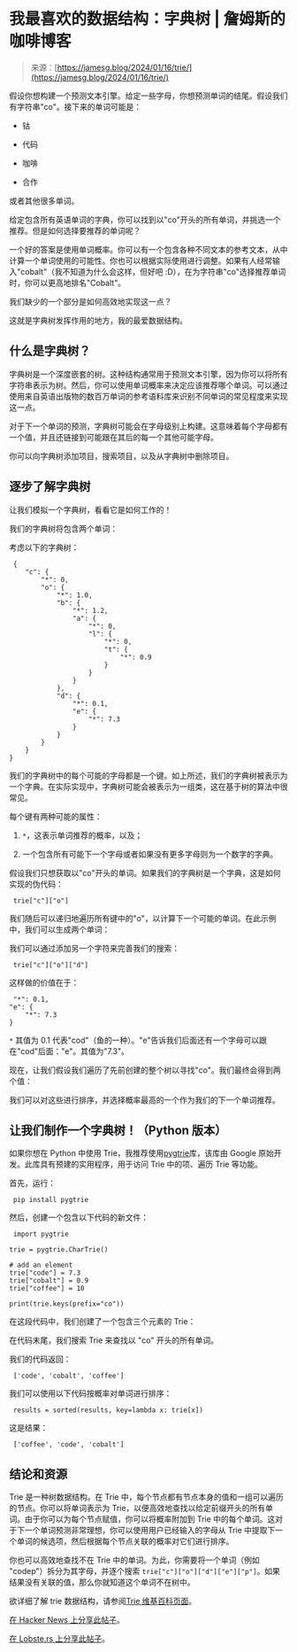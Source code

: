 <!--yml

类别：未分类

日期：2024-05-27 14:33:33

-->

# 我最喜欢的数据结构：字典树 | 詹姆斯的咖啡博客

> 来源：[https://jamesg.blog/2024/01/16/trie/](https://jamesg.blog/2024/01/16/trie/)

假设你想构建一个预测文本引擎。给定一些字母，你想预测单词的结尾。假设我们有字符串"co"。接下来的单词可能是：

+   钴

+   代码

+   咖啡

+   合作

或者其他很多单词。

给定包含所有英语单词的字典，你可以找到以"co"开头的所有单词，并挑选一个推荐。但是如何选择要推荐的单词呢？

一个好的答案是使用单词概率。你可以有一个包含各种不同文本的参考文本，从中计算一个单词使用的可能性。你也可以根据实际使用进行调整。如果有人经常输入"cobalt"（我不知道为什么会这样，但好吧 :D），在为字符串"co"选择推荐单词时，你可以更高地排名"Cobalt"。

我们缺少的一个部分是如何高效地实现这一点？

这就是字典树发挥作用的地方，我的最爱数据结构。

## 什么是字典树？

字典树是一个深度嵌套的树。这种结构通常用于预测文本引擎，因为你可以将所有字符串表示为树。然后，你可以使用单词概率来决定应该推荐哪个单词。可以通过使用来自英语出版物的数百万单词的参考语料库来识别不同单词的常见程度来实现这一点。

对于下一个单词的预测，字典树可能会在字母级别上构建。这意味着每个字母都有一个值，并且还链接到可能跟在其后的每一个其他可能字母。

你可以向字典树添加项目，搜索项目，以及从字典树中删除项目。

## 逐步了解字典树

让我们模拟一个字典树，看看它是如何工作的！

我们的字典树将包含两个单词：

考虑以下的字典树：

```
 {
	"c": {
		"*": 0,
		"o": {
			"*": 1.0,
			"b": {
				"*": 1.2,
				"a": {
					"*": 0,
					"l": {
						"*": 0,
						"t": {
							"*": 0.9
						}
					}
				}
			},
			"d": {
				"*": 0.1,
				"e": {
					"*": 7.3
				}
			}
		}
	}
} 
```

我们的字典树中的每个可能的字母都是一个键。如上所述，我们的字典树被表示为一个字典。在实际实现中，字典树可能会被表示为一组类，这在基于树的算法中很常见。

每个键有两种可能的属性：

1.  `*`，这表示单词推荐的概率，以及；

1.  一个包含所有可能下一个字母或者如果没有更多字母则为一个数字的字典。

假设我们只想获取以"co"开头的单词。如果我们的字典树是一个字典，这是如何实现的伪代码：

```
 trie["c"]["o"] 
```

我们随后可以递归地遍历所有键中的"o"，以计算下一个可能的单词。在此示例中，我们可以生成两个单词：

我们可以通过添加另一个字符来完善我们的搜索：

```
 trie["c"]["o"]["d"] 
```

这样做的价值在于：

```
 "*": 0.1,
"e": {
	"*": 7.3
} 
```

`*` 其值为 0.1 代表"cod"（鱼的一种）。"e"告诉我们后面还有一个字母可以跟在"cod"后面："e"。其值为"7.3"。

现在，让我们假设我们遍历了先前创建的整个树以寻找"co"。我们最终会得到两个值：

我们可以对这些进行排序，并选择概率最高的一个作为我们的下一个单词推荐。

## 让我们制作一个字典树！（Python 版本）

如果你想在 Python 中使用 Trie，我推荐使用[pygtrie](https://pygtrie.readthedocs.io/en/latest/)库，该库由 Google 原始开发。此库具有预建的实用程序，用于访问 Trie 中的项、遍历 Trie 等功能。

首先，运行：

```
 pip install pygtrie 
```

然后，创建一个包含以下代码的新文件：

```
 import pygtrie

trie = pygtrie.CharTrie()

# add an element
trie["code"] = 7.3
trie["cobalt"] = 0.9
trie["coffee"] = 10

print(trie.keys(prefix="co")) 
```

在这段代码中，我们创建了一个包含三个元素的 Trie：

在代码末尾，我们搜索 Trie 来查找以 "co" 开头的所有单词。

我们的代码返回：

```
 ['code', 'cobalt', 'coffee'] 
```

我们可以使用以下代码按概率对单词进行排序：

```
 results = sorted(results, key=lambda x: trie[x]) 
```

这是结果：

```
 ['coffee', 'code', 'cobalt'] 
```

## 结论和资源

Trie 是一种树数据结构。在 Trie 中，每个节点都有节点本身的值和一组可以遍历的节点。你可以将单词表示为 Trie，以便高效地查找以给定前缀开头的所有单词。由于你可以为每个节点赋值，你可以将概率附加到 Trie 中的每个单词。这对于下一个单词预测非常理想，你可以使用用户已经输入的字母从 Trie 中提取下一个单词的候选项，然后根据每个节点关联的概率对它们进行排序。

你也可以高效地查找不在 Trie 中的单词。为此，你需要将一个单词（例如 "codep"）拆分为其字母，并逐个搜索 `trie["c"]["o"]["d"]["e"]["p"]`。如果结果没有关联的值，那么你就知道这个单词不在树中。

欲详细了解 trie 数据结构，请参阅[Trie 维基百科页面](https://zh.wikipedia.org/wiki/Trie)。

[在 Hacker News 上分享此帖子](https://news.ycombinator.com/submitlink?u=https://jamesg.blog//2024/01/16/trie/&t=My%20favourite%20data%20structure:%20The%20trie)。

[在 Lobste.rs 上分享此帖子](https://lobste.rs/stories/new?url=https://jamesg.blog//2024/01/16/trie/&title=My%20favourite%20data%20structure:%20The%20trie)。
